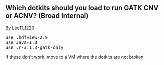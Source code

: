 ## Which dotkits should you load to run GATK CNV or ACNV? (Broad Internal)

By LeeTL1220

<pre class="code codeBlock" spellcheck="false">use .hdfview-2.9
use Java-1.8
use .r-3.1.3-gatk-only
</pre>

<p>If these don't work, move to a VM where the dotkits are not broken.</p>
